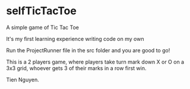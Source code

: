 # selfTicTacToe
 A simple game of Tic Tac Toe

 It's my first learning experience writing code on my own
 
 Run the ProjectRunner file in the src folder and you are good to go!
 
 This is a 2 players game, where players take turn mark down X or O on a 3x3
 grid, whoever gets 3 of their marks in a row first win.
 
 Tien Nguyen.